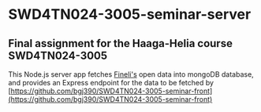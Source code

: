 # SWD4TN024-3005-seminar-server
## Final assignment for the Haaga-Helia course SWD4TN024-3005

This Node.js server app fetches [Fineli's](https://fineli.fi/fineli/fi/ohje/19) open data into
mongoDB database, and provides an Express endpoint for the data to be fetched by
[https://github.com/bgj390/SWD4TN024-3005-seminar-front](https://github.com/bgj390/SWD4TN024-3005-seminar-front)
